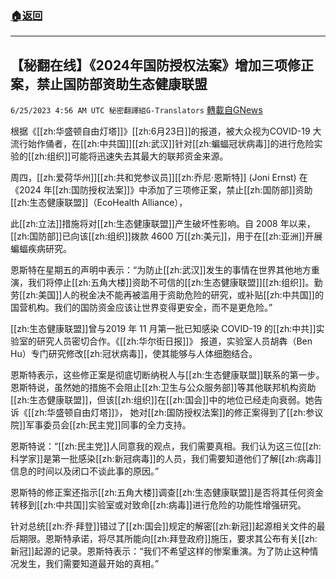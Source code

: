 ###  [:house:返回](README.md)
---


## 【秘翻在线】《2024年国防授权法案》增加三项修正案，禁止国防部资助生态健康联盟
`6/25/2023 4:56 AM UTC 秘密翻譯組G-Translators` [轉載自GNews](https://gnews.org/articles/1410506)

根据《[[zh:华盛顿自由灯塔]]》[[zh:6月23日]]的报道，被大众视为COVID-19 大流行始作俑者，在[[zh:中共国]][[zh:武汉]]针对[[zh:蝙蝠冠状病毒]]的进行危险实验的[[zh:组织]]可能将迅速失去其最大的联邦资金来源。

周四，[[zh:爱荷华州]][[zh:共和党参议员]][[zh:乔尼·恩斯特]] (Joni Ernst) 在《2024 年[[zh:国防授权法案]]》中添加了三项修正案，禁止[[zh:国防部]]资助[[zh:生态健康联盟]]（EcoHealth Alliance），

此[[zh:立法]]措施将对[[zh:生态健康联盟]]产生破坏性影响。自 2008 年以来，[[zh:国防部]]已向该[[zh:组织]]拨款 4600 万[[zh:美元]]，用于在[[zh:亚洲]]开展蝙蝠疾病研究。

恩斯特在星期五的声明中表示：“为防止[[zh:武汉]]发生的事情在世界其他地方重演，我们将停止[[zh:五角大楼]]资助不可信的[[zh:生态健康联盟]][[zh:组织]]。勤劳[[zh:美国]]人的税金决不能再被滥用于资助危险的研究，或补贴[[zh:中共国]]的国营机构。我们的国防资金应该让世界变得更安全，而不是更危险。”

[[zh:生态健康联盟]]曾与2019 年 11 月第一批已知感染 COVID-19 的[[zh:中共]]实验室的研究人员密切合作。《[[zh:华尔街日报]]》 报道，实验室人员胡犇（Ben Hu）专门研究修改[[zh:冠状病毒]]，使其能够与人体细胞结合。

恩斯特表示，这些修正案是彻底切断纳税人与[[zh:生态健康联盟]]联系的第一步。恩斯特说，虽然她的措施不会阻止[[zh:卫生与公众服务部]]等其他联邦机构资助[[zh:生态健康联盟]]，但该[[zh:组织]]在[[zh:国会]]中的地位已经走向衰弱。她告诉《[[zh:华盛顿自由灯塔]]》， 她对[[zh:国防授权法案]]的修正案得到了[[zh:参议院]]军事委员会[[zh:民主党]]同事的全力支持。

恩斯特说：“[[zh:民主党]]人同意我的观点，我们需要真相。我们认为这三位[[zh:科学家]]是第一批感染[[zh:新冠病毒]]的人员，我们需要知道他们了解[[zh:病毒]]信息的时间以及闭口不谈此事的原因。”

恩斯特的修正案还指示[[zh:五角大楼]]调查[[zh:生态健康联盟]]是否将其任何资金转移到[[zh:中共国]]实验室或对致命[[zh:病毒]]进行危险的功能性增强研究。

针对总统[[zh:乔·拜登]]错过了[[zh:国会]]规定的解密[[zh:新冠]]起源相关文件的最后期限。恩斯特承诺，将尽其所能向[[zh:拜登政府]]施压，要求其公布有关[[zh:新冠]]起源的记录。恩斯特表示：“我们不希望这样的惨案重演。为了防止这种情况发生，我们需要知道最开始的真相。”
